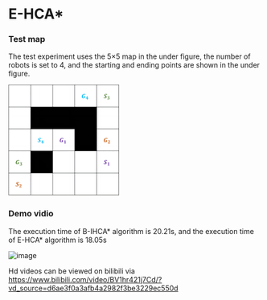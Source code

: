 # E-HCA*

### Test map
The test experiment uses the 5×5 map in the under figure, the number of robots is set to 4, and the starting and ending points are shown in the under figure.

![image](https://github.com/JianB-W/E-HCA-/blob/main/Demo.png)

### Demo vidio
The execution time of B-IHCA* algorithm is 20.21s, and the execution time of E-HCA* algorithm is 18.05s

![image](https://github.com/JianB-W/E-HCA-/blob/main/Demo_video.gif)

Hd videos can be viewed on bilibili via https://www.bilibili.com/video/BV1hr421j7Cd/?vd_source=d6ae3f0a3afb4a2982f3be3229ec550d
